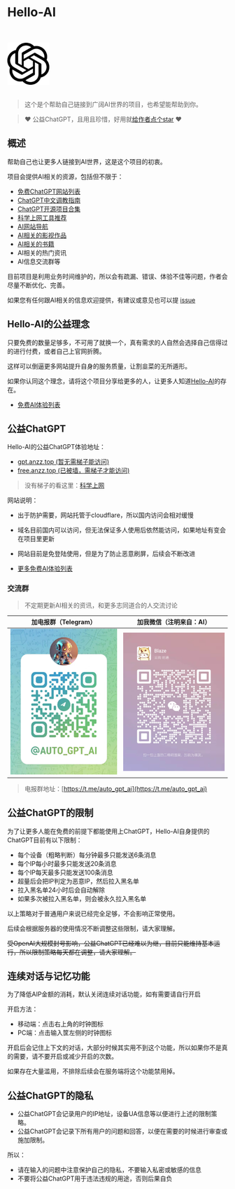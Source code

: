 # Hello-AI

<br />
<br />
<img alt="Hello-AI" src="/assets/img/logo.png" width="96" height="96">
<br />
<br />

> 这个是个帮助自己链接到广阔AI世界的项目，也希望能帮助到你。

> ❤️ 公益ChatGPT，且用且珍惜，好用就[给作者点个star](https://github.com/xxxily/hello-ai) ❤️

## 概述

帮助自己也让更多人链接到AI世界，这是这个项目的初衷。  

项目会提供AI相关的资源，包括但不限于：

- [免费ChatGPT网站列表](./FreeChatGPTSiteList.md)
- [ChatGPT中文调教指南](./chatgptPrompts.md)
- [ChatGPT开源项目合集](./awesome-open-gpt.md)
- [科学上网工具推荐](./airport.md)
- [AI网站导航](./navigation.md)
- [AI相关的影视作品](./film.md)
- [AI相关的书籍](./books.md)
- AI相关的热门资讯
- AI信息交流群等

目前项目是利用业务时间维护的，所以会有疏漏、错误、体验不佳等问题，作者会尽量不断优化、完善。  

如果您有任何跟AI相关的信息欢迎提供，有建议或意见也可以提 [issue](https://github.com/xxxily/hello-ai/issues)

## Hello-AI的公益理念

只要免费的数量足够多，不可用了就换一个，真有需求的人自然会选择自己信得过的进行付费，或者自己上官网折腾。  

这样可以倒逼更多网站提升自身的服务质量，让割韭菜的无所遁形。  

如果你认同这个理念，请将这个项目分享给更多的人，让更多人知道[Hello-AI](https://github.com/xxxily/hello-ai)的存在。  

- [免费AI体验列表](./FreeChatGPTSiteList.md)

## 公益ChatGPT

Hello-AI的公益ChatGPT体验地址：

- [gpt.anzz.top (暂无需梯子能访问)](https://gpt.anzz.top)  
- [free.anzz.top (已被墙，需梯子才能访问)](https://free.anzz.top)  

> 没有梯子的看这里：[科学上网](./airport.md)

网站说明：

- 出于防护需要，网站托管于cloudflare，所以国内访问会相对缓慢
- 域名目前国内可以访问，但无法保证多人使用后依然能访问，如果地址有变会在项目里更新
- 网站目前是免登陆使用，但是为了防止恶意刷屏，后续会不断改进

- [更多免费AI体验列表](./FreeChatGPTSiteList.md)

### 交流群

> 不定期更新AI相关的资讯，和更多志同道合的人交流讨论  

| 加电报群（Telegram） | 加我微信（注明来自：AI） |
| :----: | :----: |
| <img src="/assets/img/tg_qun.jpg" width="280"/> | <img src="/assets/img/wechat2.jpg" width=280 /> |

> 电报群地址：[https://t.me/auto_gpt_ai](https://t.me/auto_gpt_ai)  

## 公益ChatGPT的限制

为了让更多人能在免费的前提下都能使用上ChatGPT，Hello-AI自身提供的ChatGPT目前有以下限制：

- 每个设备（粗略判断）每分钟最多只能发送6条消息
- 每个IP每小时最多只能发送20条消息
- 每个IP每天最多只能发送100条消息
- 超量后会把IP判定为恶意IP，然后拉入黑名单
- 拉入黑名单24小时后会自动解除
- 如果多次被拉入黑名单，则会被永久拉入黑名单

以上策略对于普通用户来说已经完全足够，不会影响正常使用。  

后续会根据服务器的使用情况不断调整这些限制，请大家理解。  

~~受OpenAI大规模封号影响，公益ChatGPT已经难以为继，目前只能维持基本运行，所以限制策略每天都在调整，请大家理解。~~

## 连续对话与记忆功能

为了降低AIP金额的消耗，默认关闭连续对话功能，如有需要请自行开启  

开启方法：  

- 移动端：点击右上角的时钟图标
- PC端：点击输入筐左侧的时钟图标

开启后会记住上下文的对话，大部分时候其实用不到这个功能，所以如果你不是真的需要，请不要开启或减少开启的次数。  

如果存在大量滥用，不排除后续会在服务端将这个功能禁用掉。

## 公益ChatGPT的隐私

- 公益ChatGPT会记录用户的IP地址，设备UA信息等以便进行上述的限制策略。
- 公益ChatGPT会记录下所有用户的问题和回答，以便在需要的时候进行审查或施加限制。

所以：

- 请在输入的问题中注意保护自己的隐私，不要输入私密或敏感的信息
- 不要将公益ChatGPT用于违法违规的用途，否则后果自负

